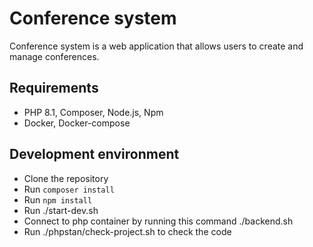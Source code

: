 <h1>Conference system</h1>

<p>Conference system is a web application that allows users to create and manage conferences.</p>

## Requirements

- PHP 8.1, Composer, Node.js, Npm
- Docker, Docker-compose

## Development environment
- Clone the repository
- Run `composer install`
- Run `npm install`
- Run ./start-dev.sh
- Connect to php container by running this command ./backend.sh
- Run ./phpstan/check-project.sh to check the code
